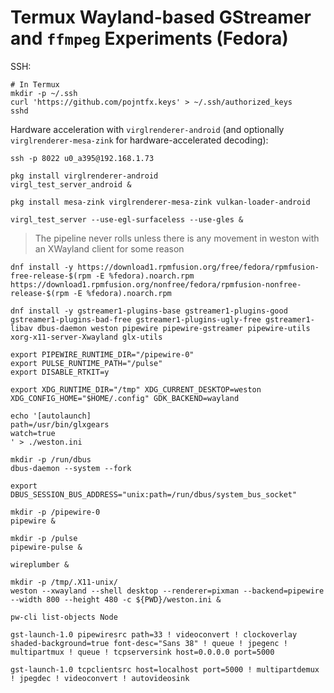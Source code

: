 # Termux Wayland-based GStreamer and `ffmpeg` Experiments (Fedora)

SSH:

```shell
# In Termux
mkdir -p ~/.ssh
curl 'https://github.com/pojntfx.keys' > ~/.ssh/authorized_keys
sshd
```

Hardware acceleration with `virglrenderer-android` (and optionally `virglrenderer-mesa-zink` for hardware-accelerated decoding):

```shell
ssh -p 8022 u0_a395@192.168.1.73

pkg install virglrenderer-android
virgl_test_server_android &

pkg install mesa-zink virglrenderer-mesa-zink vulkan-loader-android

virgl_test_server --use-egl-surfaceless --use-gles &
```

> The pipeline never rolls unless there is any movement in weston with an XWayland client for some reason

```shell
dnf install -y https://download1.rpmfusion.org/free/fedora/rpmfusion-free-release-$(rpm -E %fedora).noarch.rpm https://download1.rpmfusion.org/nonfree/fedora/rpmfusion-nonfree-release-$(rpm -E %fedora).noarch.rpm

dnf install -y gstreamer1-plugins-base gstreamer1-plugins-good gstreamer1-plugins-bad-free gstreamer1-plugins-ugly-free gstreamer1-libav dbus-daemon weston pipewire pipewire-gstreamer pipewire-utils xorg-x11-server-Xwayland glx-utils

export PIPEWIRE_RUNTIME_DIR="/pipewire-0"
export PULSE_RUNTIME_PATH="/pulse"
export DISABLE_RTKIT=y

export XDG_RUNTIME_DIR="/tmp" XDG_CURRENT_DESKTOP=weston XDG_CONFIG_HOME="$HOME/.config" GDK_BACKEND=wayland

echo '[autolaunch]
path=/usr/bin/glxgears
watch=true
' > ./weston.ini

mkdir -p /run/dbus
dbus-daemon --system --fork

export DBUS_SESSION_BUS_ADDRESS="unix:path=/run/dbus/system_bus_socket"

mkdir -p /pipewire-0
pipewire &

mkdir -p /pulse
pipewire-pulse &

wireplumber &

mkdir -p /tmp/.X11-unix/
weston --xwayland --shell desktop --renderer=pixman --backend=pipewire --width 800 --height 480 -c ${PWD}/weston.ini &

pw-cli list-objects Node

gst-launch-1.0 pipewiresrc path=33 ! videoconvert ! clockoverlay shaded-background=true font-desc="Sans 38" ! queue ! jpegenc ! multipartmux ! queue ! tcpserversink host=0.0.0.0 port=5000
```

```shell
gst-launch-1.0 tcpclientsrc host=localhost port=5000 ! multipartdemux ! jpegdec ! videoconvert ! autovideosink
```
